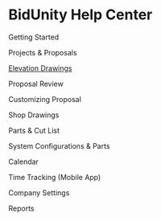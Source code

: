 # BidUnity Help Center

Getting Started

Projects & Proposals

[Elevation Drawings](drawings/elevation-drawings.md)

Proposal Review

Customizing Proposal

Shop Drawings

Parts & Cut List

System Configurations & Parts

Calendar

Time Tracking \(Mobile App\)

Company Settings

Reports

